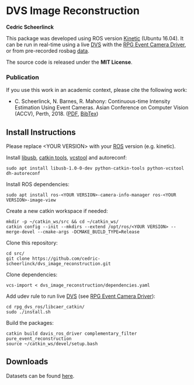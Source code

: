 # DVS Image Reconstruction 
**Cedric Scheerlinck**

This package was developed using ROS version [Kinetic](http://wiki.ros.org/kinetic) (Ubuntu 16.04).
It can be run in real-time using a live [DVS](https://inivation.com/dvs/) with the [RPG Event Camera Driver](https://github.com/uzh-rpg/rpg_dvs_ros), or from pre-recorded rosbag [data](https://drive.google.com/drive/folders/1Jv73p1-Hi56HXyal4SHQbzs2zywISOvc?usp=sharing).

The source code is released under the **MIT License**.

### Publication

If you use this work in an academic context, please cite the following work:

* C. Scheerlinck, N. Barnes, R. Mahony: Continuous-time Intensity Estimation Using Event Cameras. Asian Conference on Computer Vision (ACCV), Perth, 2018. ([PDF](https://cedric-scheerlinck.github.io/files/2018_scheerlinck_continuous-time_intensity_estimation.pdf), [BibTex](https://cedric-scheerlinck.github.io/files/2018_arxiv_continuous_bibtex.txt))

## Install Instructions

Please replace \<YOUR VERSION\> with your [ROS](http://wiki.ros.org/ROS/Installation) version (e.g. kinetic).

Install [libusb](https://libusb.info/), [catkin tools](http://catkin-tools.readthedocs.org/en/latest/installing.html), [vcstool](https://github.com/dirk-thomas/vcstool) and autoreconf:

    sudo apt install libusb-1.0-0-dev python-catkin-tools python-vcstool dh-autoreconf
    
Install ROS dependencies:

    sudo apt install ros-<YOUR VERSION>-camera-info-manager ros-<YOUR VERSION>-image-view
    
Create a new catkin workspace if needed:

    mkdir -p ~/catkin_ws/src && cd ~/catkin_ws/
    catkin config --init --mkdirs --extend /opt/ros/<YOUR VERSION> --merge-devel --cmake-args -DCMAKE_BUILD_TYPE=Release

Clone this repository:

    cd src/
    git clone https://github.com/cedric-scheerlinck/dvs_image_reconstruction.git

Clone dependencies:

    vcs-import < dvs_image_reconstruction/dependencies.yaml
    
Add udev rule to run live [DVS](https://inivation.com/dvs/) (see [RPG Event Camera Driver](https://github.com/uzh-rpg/rpg_dvs_ros)):

    cd rpg_dvs_ros/libcaer_catkin/
    sudo ./install.sh

Build the packages:  

    catkin build davis_ros_driver complementary_filter pure_event_reconstruction
    source ~/catkin_ws/devel/setup.bash

## Downloads
Datasets can be found [here](https://drive.google.com/drive/folders/1Jv73p1-Hi56HXyal4SHQbzs2zywISOvc?usp=sharing).
